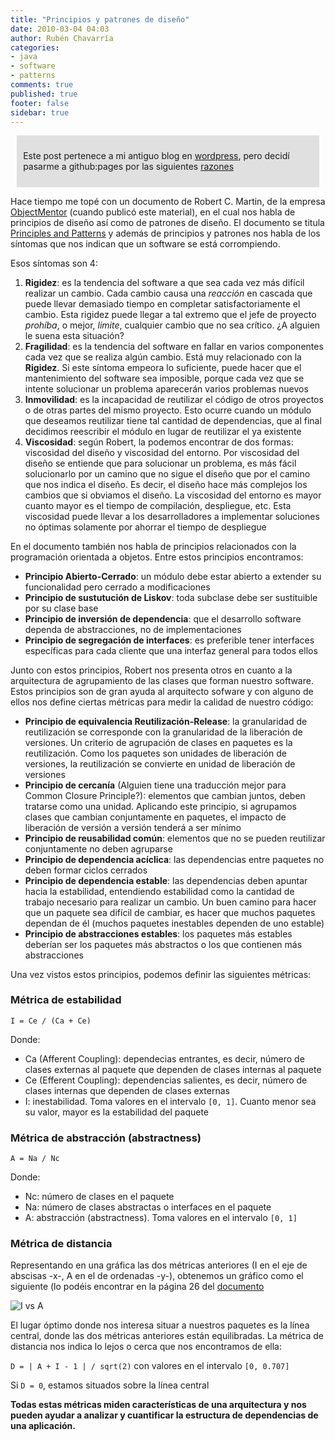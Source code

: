 ```yaml
---
title: "Principios y patrones de diseño"
date: 2010-03-04 04:03
author: Rubén Chavarría
categories: 
- java
- software
- patterns
comments: true
published: true
footer: false
sidebar: true
---
```


<div style="margin:2%; padding:2%; background-color:#E0E0E0; ">
  <p>Este post pertenece a mi antiguo blog en <a href="http://rchavarria.wordpress.com">wordpress</a>, pero decidí pasarme a github:pages por las siguientes <a href="/blog/2012/12/03/por-que-cambie-mi-blog-en-wordpress-com">razones</a></p>
</div>

Hace tiempo me topé con un documento de Robert C. Martin, de la empresa 
[ObjectMentor](http://www.objectmentor.com) (cuando publicó este material), en 
el cual nos habla de principios de diseño así como de patrones de diseño. El documento 
se titula [Principles and Patterns](http://www.objectmentor.com/resources/articles/Principles_and_Patterns.pdf)
y además de principios y patrones nos habla de los síntomas que nos indican que un 
software se está corrompiendo.

<!-- more -->

Esos síntomas son 4:

1. **Rigidez**: es la tendencia del software a que sea cada vez más difícil realizar un 
cambio. Cada cambio causa una *reacción* en cascada que puede llevar demasiado tiempo 
en completar satisfactoriamente el cambio. Esta rigidez puede llegar a tal extremo que 
el jefe de proyecto *prohíba*, o mejor, *limite*, cualquier cambio 
que no sea crítico. ¿A alguien le suena esta situación?
2. **Fragilidad**: es la tendencia del software en fallar en varios componentes cada vez 
que se realiza algún cambio. Está muy relacionado con la **Rigidez**. 
Si este síntoma empeora lo suficiente, puede hacer que el mantenimiento del software 
sea imposible, porque cada vez que se intente solucionar un problema aparecerán varios 
problemas nuevos
3. **Inmovilidad**: es la incapacidad de reutilizar el código de otros 
proyectos o de otras partes del mismo proyecto. Esto ocurre cuando un módulo que 
deseamos reutilizar tiene tal cantidad de dependencias, que al final decidimos reescribir 
el módulo en lugar de reutilizar el ya existente
4. **Viscosidad**: según Robert, la podemos encontrar de dos formas: 
viscosidad del diseño y viscosidad del entorno. Por viscosidad del diseño se entiende 
que para solucionar un problema, es más fácil solucionarlo por un camino que no sigue el 
diseño que por el camino que nos indica el diseño. Es decir, el diseño hace más complejos 
los cambios que si obviamos el diseño. La viscosidad del entorno es mayor cuanto mayor 
es el tiempo de compilación, despliegue, etc. Esta viscosidad puede llevar a los 
desarrolladores a implementar soluciones no óptimas solamente por ahorrar el tiempo de 
despliegue

En el documento también nos habla de principios relacionados con la programación orientada 
a objetos. Entre estos principios encontramos:

- **Principio Abierto-Cerrado**: un módulo debe estar abierto a extender su 
funcionalidad pero cerrado a modificaciones
- **Principio de sustutución de Liskov**: toda subclase debe ser sustituible 
por su clase base
- **Principio de inversión de dependencia**: que el desarrollo software 
dependa de abstracciones, no de implementaciones
- **Principio de segregación de interfaces**: es preferible tener interfaces 
específicas para cada cliente que una interfaz general para todos ellos

Junto con estos principios, Robert nos presenta otros en cuanto a la arquitectura de 
agrupamiento de las clases que forman nuestro software. Estos principios son de gran 
ayuda al arquitecto sofware y con alguno de ellos nos define ciertas métricas para medir 
la calidad de nuestro código:

- **Principio de equivalencia Reutilización-Release**: la granularidad de 
reutilización se corresponde con la granularidad de la liberación de versiones. Un 
criterio de agrupación de clases en paquetes es la reutilización. Como los paquetes son 
unidades de liberación de versiones, la reutilización se convierte en unidad de liberación 
de versiones
- **Principio de cercanía** (Alguien tiene una traducción mejor para Common 
Closure Principle?): elementos que cambian juntos, deben tratarse como una unidad. 
Aplicando este principio, si agrupamos clases que cambian conjuntamente en paquetes, 
el impacto de liberación de versión a versión tenderá a ser mínimo
- **Principio de reusabilidad común**: elementos que no se pueden reutilizar 
conjuntamente no deben agruparse
- **Principio de dependencia acíclica**: las dependencias entre paquetes no 
deben formar ciclos cerrados
- **Principio de dependencia estable**: las dependencias deben apuntar hacia 
la estabilidad, entendiendo estabilidad como la cantidad de trabajo necesario para 
realizar un cambio. Un buen camino para hacer que un paquete sea difícil de cambiar, es 
hacer que muchos paquetes dependan de él (muchos paquetes inestables dependen de uno 
estable)
- **Principio de abstracciones estables**: los paquetes más estables deberían 
ser los paquetes más abstractos o los que contienen más abstracciones

Una vez vistos estos principios, podemos definir las siguientes métricas:

### Métrica de estabilidad

`I = Ce / (Ca + Ce)`

Donde:

- Ca (Afferent Coupling): dependecias entrantes, es decir, número de clases externas al 
paquete que dependen de clases internas al paquete
- Ce (Efferent Coupling): dependencias salientes, es decir, número de clases internas que 
dependen de clases externas
- I: inestabilidad. Toma valores en el intervalo `[0, 1]`. Cuanto menor sea su valor, 
mayor es la estabilidad del paquete

### Métrica de abstracción (abstractness)

`A = Na / Nc`

Donde:

- Nc: número de clases en el paquete
- Na: número de clases abstractas o interfaces en el paquete
- A: abstracción (abstractness). Toma valores en el intervalo `[0, 1]`

### Métrica de distancia

Representando en una gráfica las dos métricas anteriores (I en el eje de abscisas -x-, A 
en el de ordenadas -y-), obtenemos un gráfico como el siguiente (lo podéis encontrar en 
la página 26 del 
[documento](http://www.objectmentor.com/resources/articles/Principles_and_Patterns.pdf)

![I vs A](/images/wordpress/i-vs-a.png)

El lugar óptimo donde nos interesa situar a nuestros paquetes es la línea central, donde 
las dos métricas anteriores están equilibradas. La métrica de distancia nos indica lo 
lejos o cerca que nos encontramos de ella:

`D = | A + I - 1 | / sqrt(2)` con valores en el intervalo `[0, 0.707]`

Si `D = 0`, estamos situados sobre la línea central

**Todas estas métricas miden características de una arquitectura y nos pueden 
ayudar a analizar y cuantificar la estructura de dependencias de una aplicación.**
